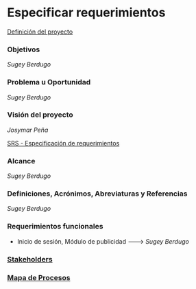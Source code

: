 # Especificar requerimientos

[Definición del proyecto](definicion_del_proyecto.md)

### Objetivos

_Sugey Berdugo_

### Problema u Oportunidad

_Sugey Berdugo_

### Visión del proyecto

_Josymar Peña_

[SRS - Especificación de requerimientos](srs.md)

### Alcance

_Sugey Berdugo_

### Definiciones, Acrónimos, Abreviaturas y Referencias

_Sugey Berdugo_

### Requerimientos funcionales

* Inicio de sesión, Módulo de publicidad ---> _Sugey Berdugo_


### [Stakeholders](stakeholders.md)

### [Mapa de Procesos](mapa_de_proceso.md)